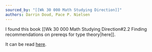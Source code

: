 ```yaml
---
sourced_by: "[[Wk 30 000 Math Studying Direction]]"
authors: Darrin Doud, Pace P. Nielsen
---
```


I found this book [[Wk 30 000 Math Studying Direction#2.2 Finding recommendations on prereqs for type theory|here]].

It can be read [here](https://mathdept.byu.edu/%7Epace/Transition_v104.pdf).

